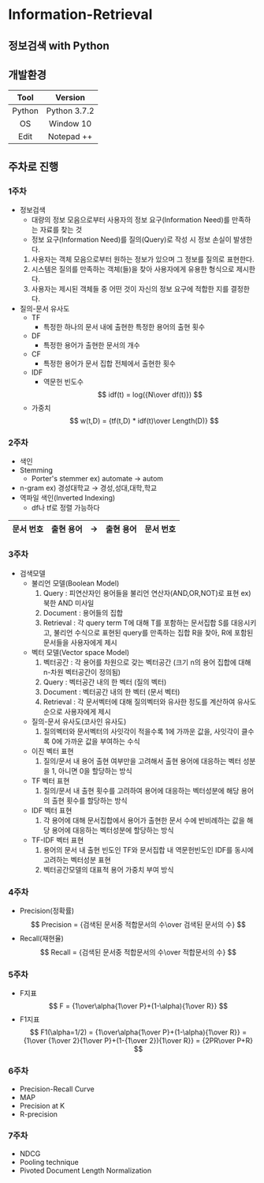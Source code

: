 # Information-Retrieval

## 정보검색 with Python

## 개발환경

|Tool|Version|
|:---:|:---:|
|Python|Python 3.7.2|
|OS|Window 10|
|Edit|Notepad ++|

## 주차로 진행

### 1주차
- 정보검색
  - 대량의 정보 모음으로부터 사용자의 정보 요구(Information Need)를 만족하는 자료를 찾는 것
  - 정보 요구(Information Need)를 질의(Query)로 작성 시 정보 손실이 발생한다.
  1. 사용자는 객체 모음으로부터 원하는 정보가 있으며 그 정보를 질의로 표현한다.
  2. 시스템은 질의를 만족하는 객체(들)을 찾아 사용자에게 유용한 형식으로 제시한다.
  3. 사용자는 제시된 객체들 중 어떤 것이 자신의 정보 요구에 적합한 지를 결정한다.
- 질의-문서 유사도
  - TF
    - 특정한 하나의 문서 내에 출현한 특정한 용어의 출현 횟수
  - DF
    - 특정한 용어가 출현한 문서의 개수
  - CF
    - 특정한 용어가 문서 집합 전체에서 출현한 횟수
  - IDF
    - 역문헌 빈도수
    $$ idf(t) = log({N\over df(t)}) $$
  - 가중치
    $$ w(t,D) = {tf(t,D) * idf(t)\over Length(D)} $$
### 2주차
- 색인
- Stemming
  - Porter's stemmer
    ex) automate → autom
- n-gram
  ex) 경성대학교 → 경성,성대,대학,학교
- 역파일 색인(Inverted Indexing)
  - df나 tf로 정렬 가능하다

|문서 번호|출현 용어|→|출현 용어|문서 번호|
|:---:|:---:|:---:|:---:|:---:|

### 3주차
- 검색모델
  - 불리언 모델(Boolean Model)
    1. Query : 피연산자인 용어들을 불리언 연산자(AND,OR,NOT)로 표현 ex) 북한 AND 미사일
    2. Document : 용어들의 집합
    3. Retrieval : 각 query term T에 대해 T를 포함하는 문서집합 S를 대응시키고, 불리언 수식으로 표현된 query를 만족하는 집합 R을 찾아, R에 포함된 문서들을 사용자에게 제시
  - 벡터 모델(Vector space Model)
    1. 벡터공간 : 각 용어를 차원으로 갖는 벡터공간 (크기 n의 용어 집합에 대해 n-차원 벡터공간이 정의됨)
    2. Query : 벡터공간 내의 한 벡터 (질의 벡터)
    3. Document : 벡터공간 내의 한 벡터 (문서 벡터)
    4. Retrieval : 각 문서벡터에 대해 질의벡터와 유사한 정도를 계산하여 유사도순으로 사용자에게 제시
  - 질의-문서 유사도(코사인 유사도)
    1. 질의벡터와 문서벡터의 사잇각이 적을수록 1에 가까운 값을, 사잇각이 클수록 0에 가까운 값을 부여하는 수식
  - 이진 벡터 표현
    1. 질의/문서 내 용어 출현 여부만을 고려해서 출현 용어에 대응하는 벡터 성분을 1, 아니면 0을 할당하는 방식
  - TF 벡터 표현
    1. 질의/문서 내 출현 횟수를 고려하여 용어에 대응하는 벡터성분에 해당 용어의 출현 횟수를 할당하는 방식
  - IDF 벡터 표현
    1. 각 용어에 대해 문서집합에서 용어가 출현한 문서 수에 반비례하는 값을 해당 용어에 대응하는 벡터성분에 할당하는 방식
  - TF-IDF 벡터 표현
    1. 용어의 문서 내 출현 빈도인 TF와 문서집합 내 역문헌빈도인 IDF를 동시에 고려하는 벡터성분 표현
    2. 벡터공간모델의 대표적 용어 가중치 부여 방식

### 4주차
- Precision(정확률)
  $$ Precision = {검색된 문서중 적합문서의 수\over 검색된 문서의 수} $$
- Recall(재현율)
  $$ Recall = {검색된 문서중 적합문서의 수\over 적합문서의 수} $$

### 5주차
- F지표
$$ F = {1\over\alpha{1\over P}+(1-\alpha){1\over R}} $$
- F1지표
$$ F1(\alpha=1/2) = {1\over\alpha{1\over P}+(1-\alpha){1\over R}}
= {1\over {1\over 2}{1\over P}+(1-{1\over 2}){1\over R}} = {2PR\over P+R} $$

### 6주차
- Precision-Recall Curve
- MAP
- Precision at K
- R-precision

### 7주차
- NDCG
- Pooling technique
- Pivoted Document Length Normalization
